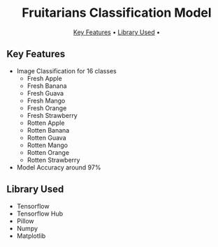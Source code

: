 <h1 align="center">
  Fruitarians Classification Model
  <br>
</h1>

<p align="center">
  <a href="#key-features">Key Features</a> •
  <a href="#how-to-use">Library Used</a> •
</p>

## Key Features

* Image Classification for 16 classes
  - Fresh Apple
  - Fresh Banana
  - Fresh Guava
  - Fresh Mango
  - Fresh Orange
  - Fresh Strawberry
  - Rotten Apple
  - Rotten Banana
  - Rotten Guava
  - Rotten Mango
  - Rotten Orange
  - Rotten Strawberry
* Model Accuracy around 97%

## Library Used

* Tensorflow
* Tensorflow Hub
* Pillow
* Numpy
* Matplotlib

